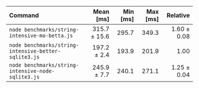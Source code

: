 | Command | Mean [ms] | Min [ms] | Max [ms] | Relative |
|:---|---:|---:|---:|---:|
| `node benchmarks/string-intensive-mo-betta.js` | 315.7 ± 15.6 | 295.7 | 349.3 | 1.60 ± 0.08 |
| `node benchmarks/string-intensive-better-sqlite3.js` | 197.2 ± 2.4 | 193.9 | 201.9 | 1.00 |
| `node benchmarks/string-intensive-node-sqlite3.js` | 245.9 ± 7.7 | 240.1 | 271.1 | 1.25 ± 0.04 |
